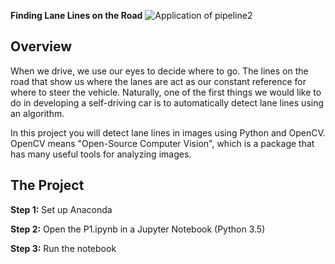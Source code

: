 **Finding Lane Lines on the Road** 
![Application of pipeline2](https://github.com/BrunoEduardoCSantos/SelfDrivingCarNanodegreeUdacity/blob/master/P1-%20Finding%20Lanes/test_output_images/messigraysolidWhiteCurve.jpg.png)

Overview
---

When we drive, we use our eyes to decide where to go.  The lines on the road that show us where the lanes are act as our constant reference for where to steer the vehicle.  Naturally, one of the first things we would like to do in developing a self-driving car is to automatically detect lane lines using an algorithm.

In this project you will detect lane lines in images using Python and OpenCV.  OpenCV means "Open-Source Computer Vision", which is a package that has many useful tools for analyzing images.  

The Project
---

**Step 1:** Set up Anaconda

**Step 2:** Open the P1.ipynb in a Jupyter Notebook (Python 3.5)


**Step 3:** Run the notebook

